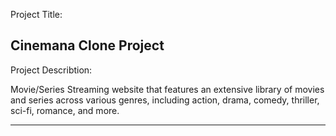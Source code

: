 Project Title:

Cinemana Clone Project
--------------------------------------------------------------------------------------
Project Describtion:

Movie/Series Streaming website that features an extensive library of movies and series
across various genres, including action, drama, comedy, thriller, sci-fi, romance, and
more.

--------------------------------------------------------------------------------------




